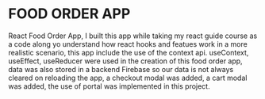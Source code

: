 # FOOD ORDER APP

React Food Order App, I built this app while taking my react guide course as a code along yo understand how react hooks and featues work in a more realistic scenario, this app include the use of the context api. useContext, useEffect, useReducer were used in the creation of this food order app, data was also stored in a backend Firebase so our data is not always cleared on reloading the app, a checkout modal was added, a cart modal was added, the use of portal was implemented in this project.
